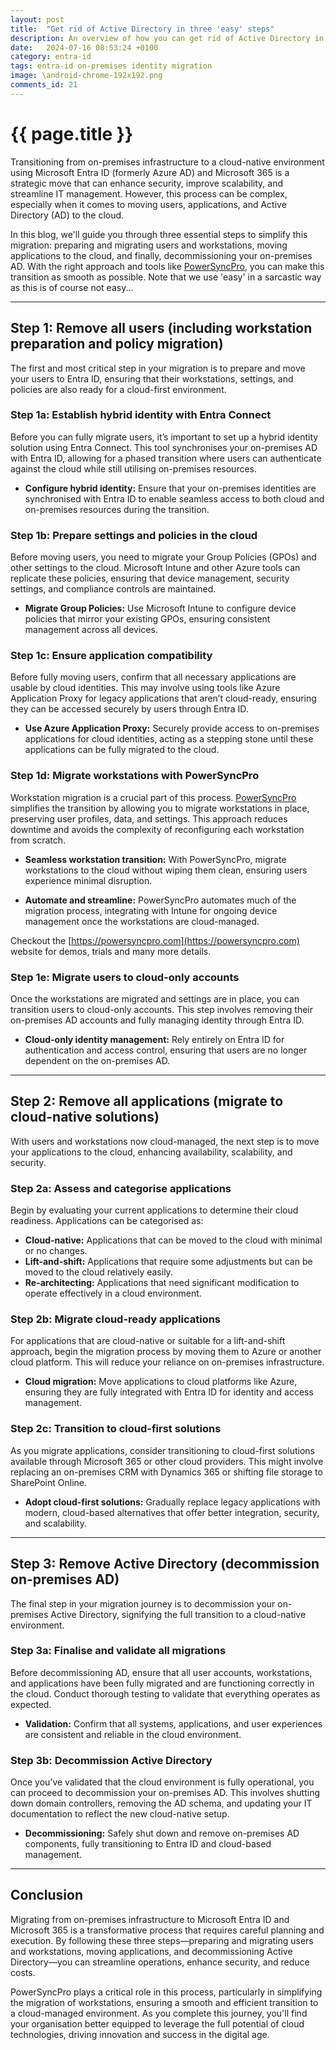 ```yaml
---
layout: post
title:  "Get rid of Active Directory in three 'easy' steps"
description: An overview of how you can get rid of Active Directory in three 'easy' steps.  Remove users, Remove applications, and remove Active Directory.
date:   2024-07-16 08:53:24 +0100
category: entra-id
tags: entra-id on-premises identity migration
image: \android-chrome-192x192.png
comments_id: 21
---
```

<h1>{{ page.title }}</h1>


Transitioning from on-premises infrastructure to a cloud-native environment using Microsoft Entra ID (formerly Azure AD) and Microsoft 365 is a strategic move that can enhance security, improve scalability, and streamline IT management. However, this process can be complex, especially when it comes to moving users, applications, and Active Directory (AD) to the cloud.

In this blog, we'll guide you through three essential steps to simplify this migration: preparing and migrating users and workstations, moving applications to the cloud, and finally, decommissioning your on-premises AD. With the right approach and tools like [PowerSyncPro](https://powersyncpro.com), you can make this transition as smooth as possible. Note that we use 'easy' in a sarcastic way as this is of course not easy...

---

## Step 1: Remove all users (including workstation preparation and policy migration)

The first and most critical step in your migration is to prepare and move your users to Entra ID, ensuring that their workstations, settings, and policies are also ready for a cloud-first environment.

### Step 1a: Establish hybrid identity with Entra Connect

Before you can fully migrate users, it’s important to set up a hybrid identity solution using Entra Connect. This tool synchronises your on-premises AD with Entra ID, allowing for a phased transition where users can authenticate against the cloud while still utilising on-premises resources.

- **Configure hybrid identity:** Ensure that your on-premises identities are synchronised with Entra ID to enable seamless access to both cloud and on-premises resources during the transition.

### Step 1b: Prepare settings and policies in the cloud

Before moving users, you need to migrate your Group Policies (GPOs) and other settings to the cloud. Microsoft Intune and other Azure tools can replicate these policies, ensuring that device management, security settings, and compliance controls are maintained.

- **Migrate Group Policies:** Use Microsoft Intune to configure device policies that mirror your existing GPOs, ensuring consistent management across all devices.

### Step 1c: Ensure application compatibility

Before fully moving users, confirm that all necessary applications are usable by cloud identities. This may involve using tools like Azure Application Proxy for legacy applications that aren’t cloud-ready, ensuring they can be accessed securely by users through Entra ID.

- **Use Azure Application Proxy:** Securely provide access to on-premises applications for cloud identities, acting as a stepping stone until these applications can be fully migrated to the cloud.

### Step 1d: Migrate workstations with PowerSyncPro

Workstation migration is a crucial part of this process. [PowerSyncPro](https://powersyncpro.com) simplifies the transition by allowing you to migrate workstations in place, preserving user profiles, data, and settings. This approach reduces downtime and avoids the complexity of reconfiguring each workstation from scratch.

- **Seamless workstation transition:** With PowerSyncPro, migrate workstations to the cloud without wiping them clean, ensuring users experience minimal disruption.
  
- **Automate and streamline:** PowerSyncPro automates much of the migration process, integrating with Intune for ongoing device management once the workstations are cloud-managed.

Checkout the [https://powersyncpro.com](https://powersyncpro.com) website for demos, trials and many more details.

### Step 1e: Migrate users to cloud-only accounts

Once the workstations are migrated and settings are in place, you can transition users to cloud-only accounts. This step involves removing their on-premises AD accounts and fully managing identity through Entra ID.

- **Cloud-only identity management:** Rely entirely on Entra ID for authentication and access control, ensuring that users are no longer dependent on the on-premises AD.

---

## Step 2: Remove all applications (migrate to cloud-native solutions)

With users and workstations now cloud-managed, the next step is to move your applications to the cloud, enhancing availability, scalability, and security.

### Step 2a: Assess and categorise applications

Begin by evaluating your current applications to determine their cloud readiness. Applications can be categorised as:

- **Cloud-native:** Applications that can be moved to the cloud with minimal or no changes.
- **Lift-and-shift:** Applications that require some adjustments but can be moved to the cloud relatively easily.
- **Re-architecting:** Applications that need significant modification to operate effectively in a cloud environment.

### Step 2b: Migrate cloud-ready applications

For applications that are cloud-native or suitable for a lift-and-shift approach, begin the migration process by moving them to Azure or another cloud platform. This will reduce your reliance on on-premises infrastructure.

- **Cloud migration:** Move applications to cloud platforms like Azure, ensuring they are fully integrated with Entra ID for identity and access management.

### Step 2c: Transition to cloud-first solutions

As you migrate applications, consider transitioning to cloud-first solutions available through Microsoft 365 or other cloud providers. This might involve replacing an on-premises CRM with Dynamics 365 or shifting file storage to SharePoint Online.

- **Adopt cloud-first solutions:** Gradually replace legacy applications with modern, cloud-based alternatives that offer better integration, security, and scalability.

---

## Step 3: Remove Active Directory (decommission on-premises AD)

The final step in your migration journey is to decommission your on-premises Active Directory, signifying the full transition to a cloud-native environment.

### Step 3a: Finalise and validate all migrations

Before decommissioning AD, ensure that all user accounts, workstations, and applications have been fully migrated and are functioning correctly in the cloud. Conduct thorough testing to validate that everything operates as expected.

- **Validation:** Confirm that all systems, applications, and user experiences are consistent and reliable in the cloud environment.

### Step 3b: Decommission Active Directory

Once you’ve validated that the cloud environment is fully operational, you can proceed to decommission your on-premises AD. This involves shutting down domain controllers, removing the AD schema, and updating your IT documentation to reflect the new cloud-native setup.

- **Decommissioning:** Safely shut down and remove on-premises AD components, fully transitioning to Entra ID and cloud-based management.

---

## Conclusion

Migrating from on-premises infrastructure to Microsoft Entra ID and Microsoft 365 is a transformative process that requires careful planning and execution. By following these three steps—preparing and migrating users and workstations, moving applications, and decommissioning Active Directory—you can streamline operations, enhance security, and reduce costs.

PowerSyncPro plays a critical role in this process, particularly in simplifying the migration of workstations, ensuring a smooth and efficient transition to a cloud-managed environment. As you complete this journey, you'll find your organisation better equipped to leverage the full potential of cloud technologies, driving innovation and success in the digital age.

